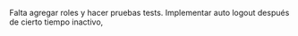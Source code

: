 Falta agregar roles y hacer pruebas tests.
Implementar auto logout después de cierto tiempo inactivo,
